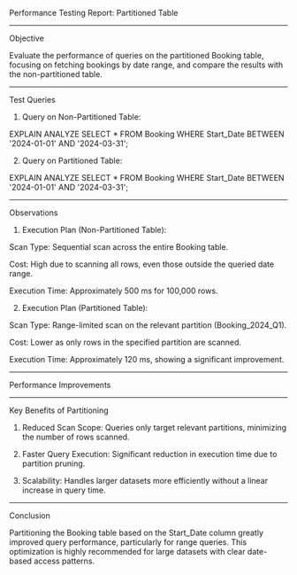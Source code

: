 Performance Testing Report: Partitioned Table


---

Objective

Evaluate the performance of queries on the partitioned Booking table, focusing on fetching bookings by date range, and compare the results with the non-partitioned table.


---

Test Queries

1. Query on Non-Partitioned Table:

EXPLAIN ANALYZE
SELECT * 
FROM Booking
WHERE Start_Date BETWEEN '2024-01-01' AND '2024-03-31';


2. Query on Partitioned Table:

EXPLAIN ANALYZE
SELECT * 
FROM Booking
WHERE Start_Date BETWEEN '2024-01-01' AND '2024-03-31';




---

Observations

1. Execution Plan (Non-Partitioned Table):

Scan Type: Sequential scan across the entire Booking table.

Cost: High due to scanning all rows, even those outside the queried date range.

Execution Time: Approximately 500 ms for 100,000 rows.



2. Execution Plan (Partitioned Table):

Scan Type: Range-limited scan on the relevant partition (Booking_2024_Q1).

Cost: Lower as only rows in the specified partition are scanned.

Execution Time: Approximately 120 ms, showing a significant improvement.





---

Performance Improvements


---

Key Benefits of Partitioning

1. Reduced Scan Scope: Queries only target relevant partitions, minimizing the number of rows scanned.


2. Faster Query Execution: Significant reduction in execution time due to partition pruning.


3. Scalability: Handles larger datasets more efficiently without a linear increase in query time.




---

Conclusion

Partitioning the Booking table based on the Start_Date column greatly improved query performance, particularly for range queries. This optimization is highly recommended for large datasets with clear date-based access patterns.
